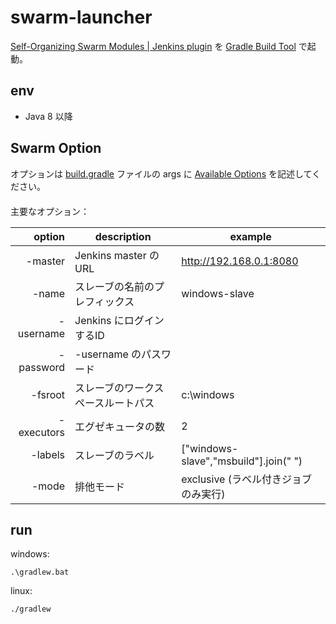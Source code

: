 # swarm-launcher


[Self-Organizing Swarm Modules | Jenkins plugin](https://plugins.jenkins.io/swarm/) を [Gradle Build Tool](https://gradle.org/) で起動。

## env

* Java 8 以降

## Swarm Option

オプションは [build.gradle](build.gradle) ファイルの args に [Available Options](https://github.com/jenkinsci/swarm-plugin#available-options) を記述してください。  
　  
主要なオプション：


|        option |  description                      | example |
| -------------:| --------------------------------- | ------------- |
| -master       | Jenkins master の URL             | http://192.168.0.1:8080
| -name         | スレーブの名前のプレフィックス     | windows-slave
| -username     | Jenkins にログインするID          |
| -password     | -username のパスワード            | 
| -fsroot       | スレーブのワークスペースルートパス | c:\\windows
| -executors    | エグゼキュータの数                | 2 
| -labels       | スレーブのラベル                  | ["windows-slave","msbuild"].join(" ")
| -mode         | 排他モード                        | exclusive  (ラベル付きジョブのみ実行)


## run


windows:

```
.\gradlew.bat
```

linux:

```
./gradlew
```


